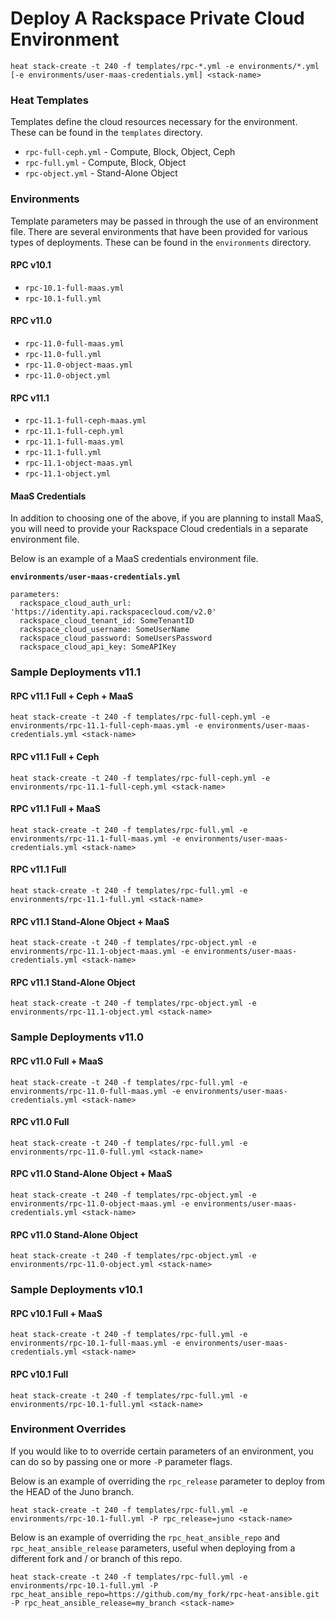 # Deploy A Rackspace Private Cloud Environment

`heat stack-create -t 240 -f templates/rpc-*.yml -e environments/*.yml [-e environments/user-maas-credentials.yml] <stack-name>`

### Heat Templates

Templates define the cloud resources necessary for the environment. These can be found in the `templates` directory.

* `rpc-full-ceph.yml` - Compute, Block, Object, Ceph
* `rpc-full.yml`      - Compute, Block, Object
* `rpc-object.yml`    - Stand-Alone Object

### Environments

Template parameters may be passed in through the use of an environment file. There are several environments that have been provided for various types of deployments. These can be found in the `environments` directory.

#### RPC v10.1

* `rpc-10.1-full-maas.yml`
* `rpc-10.1-full.yml`

#### RPC v11.0

* `rpc-11.0-full-maas.yml`
* `rpc-11.0-full.yml`
* `rpc-11.0-object-maas.yml`
* `rpc-11.0-object.yml`

#### RPC v11.1

* `rpc-11.1-full-ceph-maas.yml`
* `rpc-11.1-full-ceph.yml`
* `rpc-11.1-full-maas.yml`
* `rpc-11.1-full.yml`
* `rpc-11.1-object-maas.yml`
* `rpc-11.1-object.yml`

#### MaaS Credentials

In addition to choosing one of the above, if you are planning to install MaaS, you will need to provide your Rackspace Cloud credentials in a separate environment file.

Below is an example of a MaaS credentials environment file.

**`environments/user-maas-credentials.yml`**

```
parameters:
  rackspace_cloud_auth_url: 'https://identity.api.rackspacecloud.com/v2.0'
  rackspace_cloud_tenant_id: SomeTenantID
  rackspace_cloud_username: SomeUserName
  rackspace_cloud_password: SomeUsersPassword
  rackspace_cloud_api_key: SomeAPIKey
```

### Sample Deployments v11.1

#### RPC v11.1 Full + Ceph + MaaS

```
heat stack-create -t 240 -f templates/rpc-full-ceph.yml -e environments/rpc-11.1-full-ceph-maas.yml -e environments/user-maas-credentials.yml <stack-name>
```

#### RPC v11.1 Full + Ceph

```
heat stack-create -t 240 -f templates/rpc-full-ceph.yml -e environments/rpc-11.1-full-ceph.yml <stack-name>
```

#### RPC v11.1 Full + MaaS

```
heat stack-create -t 240 -f templates/rpc-full.yml -e environments/rpc-11.1-full-maas.yml -e environments/user-maas-credentials.yml <stack-name>
```

#### RPC v11.1 Full

```
heat stack-create -t 240 -f templates/rpc-full.yml -e environments/rpc-11.1-full.yml <stack-name>
```

#### RPC v11.1 Stand-Alone Object + MaaS

```
heat stack-create -t 240 -f templates/rpc-object.yml -e environments/rpc-11.1-object-maas.yml -e environments/user-maas-credentials.yml <stack-name>
```

#### RPC v11.1 Stand-Alone Object

```
heat stack-create -t 240 -f templates/rpc-object.yml -e environments/rpc-11.1-object.yml <stack-name>
```

### Sample Deployments v11.0

#### RPC v11.0 Full + MaaS

```
heat stack-create -t 240 -f templates/rpc-full.yml -e environments/rpc-11.0-full-maas.yml -e environments/user-maas-credentials.yml <stack-name>
```

#### RPC v11.0 Full

```
heat stack-create -t 240 -f templates/rpc-full.yml -e environments/rpc-11.0-full.yml <stack-name>
```

#### RPC v11.0 Stand-Alone Object + MaaS

```
heat stack-create -t 240 -f templates/rpc-object.yml -e environments/rpc-11.0-object-maas.yml -e environments/user-maas-credentials.yml <stack-name>
```

#### RPC v11.0 Stand-Alone Object

```
heat stack-create -t 240 -f templates/rpc-object.yml -e environments/rpc-11.0-object.yml <stack-name>
```

### Sample Deployments v10.1

#### RPC v10.1 Full + MaaS

```
heat stack-create -t 240 -f templates/rpc-full.yml -e environments/rpc-10.1-full-maas.yml -e environments/user-maas-credentials.yml <stack-name>
```

#### RPC v10.1 Full

```
heat stack-create -t 240 -f templates/rpc-full.yml -e environments/rpc-10.1-full.yml <stack-name>
```

### Environment Overrides

If you would like to to override certain parameters of an environment, you can do so by passing one or more `-P` parameter flags.

Below is an example of overriding the `rpc_release` parameter to deploy from the HEAD of the Juno branch.

`heat stack-create -t 240 -f templates/rpc-full.yml -e environments/rpc-10.1-full.yml -P rpc_release=juno <stack-name>`

Below is an example of overriding the `rpc_heat_ansible_repo` and `rpc_heat_ansible_release` parameters, useful when deploying from a different fork and / or branch of this repo.

`heat stack-create -t 240 -f templates/rpc-full.yml -e environments/rpc-10.1-full.yml -P rpc_heat_ansible_repo=https://github.com/my_fork/rpc-heat-ansible.git -P rpc_heat_ansible_release=my_branch <stack-name>`
